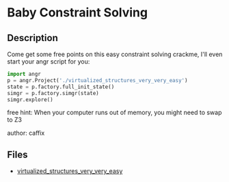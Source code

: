 # Baby Constraint Solving

## Description

Come get some free points on this easy constraint solving crackme, I'll even start your angr script for you:

```python
import angr
p = angr.Project('./virtualized_structures_very_very_easy')
state = p.factory.full_init_state()
simgr = p.factory.simgr(state)
simgr.explore()
```

free hint: When your computer runs out of memory, you might need to swap to Z3

author: caffix

## Files

* [virtualized_structures_very_very_easy](files/virtualized_structures_very_very_easy)

